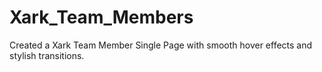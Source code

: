# Xark_Team_Members
Created a Xark Team Member Single Page with smooth hover effects and stylish transitions. 
